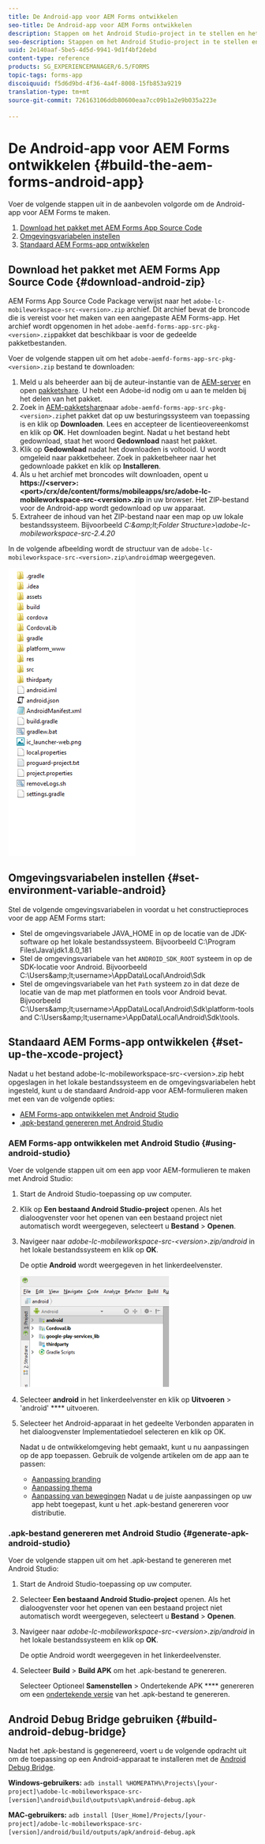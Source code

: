 ```yaml
---
title: De Android-app voor AEM Forms ontwikkelen
seo-title: De Android-app voor AEM Forms ontwikkelen
description: Stappen om het Android Studio-project in te stellen en het .apk-bestand voor de AEM Forms-app voor Android te maken
seo-description: Stappen om het Android Studio-project in te stellen en het .apk-bestand voor de AEM Forms-app voor Android te maken
uuid: 2e140aaf-5be5-4d5d-9941-9d1f4bf2debd
content-type: reference
products: SG_EXPERIENCEMANAGER/6.5/FORMS
topic-tags: forms-app
discoiquuid: f5d6d9bd-4f36-4a4f-8008-15fb853a9219
translation-type: tm+mt
source-git-commit: 726163106ddb80600eaa7cc09b1a2e9b035a223e

---
```



# De Android-app voor AEM Forms ontwikkelen {#build-the-aem-forms-android-app}

Voer de volgende stappen uit in de aanbevolen volgorde om de Android-app voor AEM Forms te maken.

1. [Download het pakket met AEM Forms App Source Code](#download-android-zip)
1. [Omgevingsvariabelen instellen](#set-environment-variable-android)
1. [Standaard AEM Forms-app ontwikkelen](#set-up-the-xcode-project)

## Download het pakket met AEM Forms App Source Code {#download-android-zip}

AEM Forms App Source Code Package verwijst naar het `adobe-lc-mobileworkspace-src-<version>.zip` archief. Dit archief bevat de broncode die is vereist voor het maken van een aangepaste AEM Forms-app. Het archief wordt opgenomen in het `adobe-aemfd-forms-app-src-pkg-<version>.zip`pakket dat beschikbaar is voor de gedeelde pakketbestanden.

Voer de volgende stappen uit om het `adobe-aemfd-forms-app-src-pkg-<version>.zip` bestand te downloaden:

1. Meld u als beheerder aan bij de auteur-instantie van de [AEM-server](http://localhost:4502/) en open [pakketshare](http://localhost:4502/crx/packageshare). U hebt een Adobe-id nodig om u aan te melden bij het delen van het pakket.
1. Zoek in [AEM-pakketshare](http://localhost:4502/crx/packageshare/login.html)naar `adobe-aemfd-forms-app-src-pkg-<version>.zip`het pakket dat op uw besturingssysteem van toepassing is en klik op **Downloaden**. Lees en accepteer de licentieovereenkomst en klik op **OK**. Het downloaden begint. Nadat u het bestand hebt gedownload, staat het woord **Gedownload** naast het pakket.
1. Klik op **Gedownload** nadat het downloaden is voltooid. U wordt omgeleid naar pakketbeheer. Zoek in pakketbeheer naar het gedownloade pakket en klik op **Installeren**.
1. Als u het archief met broncodes wilt downloaden, opent u **https://&lt;server>:&lt;port>/crx/de/content/forms/mobileapps/src/adobe-lc-mobileworkspace-src-&lt;version>.zip** in uw browser. Het ZIP-bestand voor de Android-app wordt gedownload op uw apparaat.
1. Extraheer de inhoud van het ZIP-bestand naar een map op uw lokale bestandssysteem. Bijvoorbeeld *C:\&amp;lt;Folder Structure>\adobe-lc-mobileworkspace-src-2.4.20*

In de volgende afbeelding wordt de structuur van de `adobe-lc-mobileworkspace-src-<version>.zip\android`map weergegeven.

![zip_android_folder_structure](assets/zip_android_folder_structure.png)

## Omgevingsvariabelen instellen {#set-environment-variable-android}

Stel de volgende omgevingsvariabelen in voordat u het constructieproces voor de app AEM Forms start:

* Stel de omgevingsvariabele JAVA_HOME in op de locatie van de JDK-software op het lokale bestandssysteem. Bijvoorbeeld C:\Program Files\Java\jdk1.8.0_181
* Stel de omgevingsvariabele van het `ANDROID_SDK_ROOT` systeem in op de SDK-locatie voor Android. Bijvoorbeeld C:\Users\&amp;lt;username>\AppData\Local\Android\Sdk
* Stel de omgevingsvariabele van het `Path` systeem zo in dat deze de locatie van de map met platformen en tools voor Android bevat. Bijvoorbeeld C:\Users\&amp;lt;username>\AppData\Local\Android\Sdk\platform-tools and C:\Users\&amp;lt;username>\AppData\Local\Android\Sdk\tools.

## Standaard AEM Forms-app ontwikkelen {#set-up-the-xcode-project}

Nadat u het bestand adobe-lc-mobileworkspace-src-&lt;version>.zip hebt opgeslagen in het lokale bestandssysteem en de omgevingsvariabelen hebt ingesteld, kunt u de standaard Android-app voor AEM-formulieren maken met een van de volgende opties:

* [AEM Forms-app ontwikkelen met Android Studio](#using-android-studio)
* [.apk-bestand genereren met Android Studio](#generate-apk-android-studio)

### AEM Forms-app ontwikkelen met Android Studio {#using-android-studio}

Voer de volgende stappen uit om een app voor AEM-formulieren te maken met Android Studio:

1. Start de Android Studio-toepassing op uw computer.
1. Klik op **Een bestaand Android Studio-project** openen. Als het dialoogvenster voor het openen van een bestaand project niet automatisch wordt weergegeven, selecteert u **Bestand** > **Openen**.
1. Navigeer naar *adobe-lc-mobileworkspace-src-&lt;version>.zip/android* in het lokale bestandssysteem en klik op **OK**.

   De optie **Android** wordt weergegeven in het linkerdeelvenster.

   ![android_folder_studio](assets/android_folder_studio.png)

1. Selecteer **android** in het linkerdeelvenster en klik op **Uitvoeren** > &#39;android&#39; **** uitvoeren.
1. Selecteer het Android-apparaat in het gedeelte Verbonden apparaten in het dialoogvenster Implementatiedoel selecteren en klik op OK.

   Nadat u de ontwikkelomgeving hebt gemaakt, kunt u nu aanpassingen op de app toepassen. Gebruik de volgende artikelen om de app aan te passen:

   * [Aanpassing branding](/help/forms/using/branding-customization.md)
   * [Aanpassing thema](/help/forms/using/theme-customization.md)
   * [Aanpassing van bewegingen](/help/forms/using/gesture-customization.md)
   Nadat u de juiste aanpassingen op uw app hebt toegepast, kunt u het .apk-bestand genereren voor distributie.

### .apk-bestand genereren met Android Studio {#generate-apk-android-studio}

Voer de volgende stappen uit om het .apk-bestand te genereren met Android Studio:

1. Start de Android Studio-toepassing op uw computer.
1. Selecteer **Een bestaand Android Studio-project** openen. Als het dialoogvenster voor het openen van een bestaand project niet automatisch wordt weergegeven, selecteert u **Bestand** > **Openen**.
1. Navigeer naar *adobe-lc-mobileworkspace-src-&lt;version>.zip/android* in het lokale bestandssysteem en klik op **OK**.

   De optie Android wordt weergegeven in het linkerdeelvenster.

1. Selecteer **Build** > **Build APK** om het .apk-bestand te genereren.

   Selecteer Optioneel **Samenstellen** > Ondertekende APK **** genereren om een [ondertekende versie](https://developer.android.com/studio/publish/app-signing) van het .apk-bestand te genereren.

## Android Debug Bridge gebruiken {#build-android-debug-bridge}

Nadat het .apk-bestand is gegenereerd, voert u de volgende opdracht uit om de toepassing op een Android-apparaat te installeren met de [Android Debug Bridge](https://developer.android.com/tools/help/adb.html).

**Windows-gebruikers:** `adb install %HOMEPATH%\Projects\[your-project]\adobe-lc-mobileworkspace-src-[version]\android\build\outputs\apk\android-debug.apk`

**MAC-gebruikers:** `adb install [User_Home]/Projects/[your-project]/adobe-lc-mobileworkspace-src-[version]/android/build/outputs/apk/android-debug.apk`
